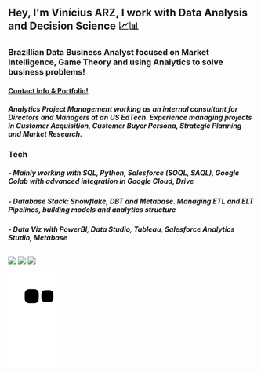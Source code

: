 ## Hey, I'm Vinícius ARZ, I work with Data Analysis and Decision Science 📈📊
### Brazillian Data Business Analyst focused on Market Intelligence, Game Theory and using Analytics to solve business problems!
#### <a href="https://varz.bio.link/">Contact Info & Portfolio!</a>

##### Analytics Project Management working as an internal consultant for Directors and Managers at an US EdTech. Experience managing projects in Customer Acquisition, Customer Buyer Persona, Strategic Planning and Market Research.

### Tech
##### - Mainly working with SQL, Python, Salesforce (SOQL, SAQL), Google Colab with advanced integration in Google Cloud, Drive
##### - Database Stack: Snowflake, DBT and Metabase. Managing ETL and ELT Pipelines, building models and analytics structure
##### - Data Viz with PowerBI, Data Studio, Tableau, Salesforce Analytics Studio, Metabase
  
  ##
 
<div> 
  <a href = "mailto:btvarz@gmail.com"><img src="https://img.shields.io/badge/-Gmail-%23333?style=for-the-badge&logo=gmail&logoColor=white" target="_blank"></a>
  <a href="https://www.linkedin.com/in/viniciusarz" target="_blank"><img src="https://img.shields.io/badge/-LinkedIn-%230077B5?style=for-the-badge&logo=linkedin&logoColor=white" target="_blank"></a>
  <a href="https://sites.google.com/view/whoisvarz" target="_blank"><img src="https://img.shields.io/website-up-down-green-red/http/monip.org.svg" target="_blank"></a> 
 
  ![Snake animation](https://github.com/ViniciusARZ/ViniciusARZ/blob/output/github-contribution-grid-snake.svg)
 
</div>
